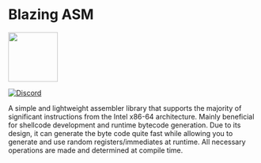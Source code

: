 # Blazing ASM
<img src="https://github.com/user-attachments/assets/562c7058-7e2e-40ff-be93-7a3b57d940cb" width="100" />


[![Discord](https://img.shields.io/badge/chat-on%20Discord-green.svg)](https://discord.gg/GdYanwSCwm)

A simple and lightweight assembler library that supports the majority of significant instructions from the Intel x86-64 architecture. Mainly beneficial for shellcode development and runtime bytecode generation. Due to its design, it can generate the byte code quite fast while allowing you to generate and use random registers/immediates at runtime. All necessary operations are made and determined at compile time.

